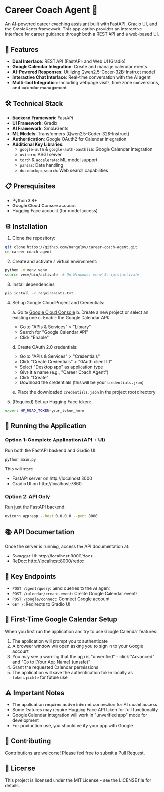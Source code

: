 # Career Coach Agent 🤖

An AI-powered career coaching assistant built with FastAPI, Gradio UI, and the SmolaGents framework. This application provides an interactive interface for career guidance through both a REST API and a web-based UI.

## 🚀 Features

- **Dual Interface**: REST API (FastAPI) and Web UI (Gradio)
- **Google Calendar Integration**: Create and manage calendar events
- **AI-Powered Responses**: Utilizing Qwen2.5-Coder-32B-Instruct model
- **Interactive Chat Interface**: Real-time conversation with the AI agent
- **Multi-tool Integration**: Including webpage visits, time zone conversions, and calendar management

## 🛠️ Technical Stack

- **Backend Framework**: FastAPI
- **UI Framework**: Gradio
- **AI Framework**: SmolaGents
- **ML Models**: Transformers (Qwen2.5-Coder-32B-Instruct)
- **Authentication**: Google OAuth2 for Calendar integration
- **Additional Key Libraries**:
  - `google-auth` & `google-auth-oauthlib`: Google Calendar integration
  - `uvicorn`: ASGI server
  - `torch` & `accelerate`: ML model support
  - `pandas`: Data handling
  - `duckduckgo_search`: Web search capabilities

## 📋 Prerequisites

- Python 3.8+
- Google Cloud Console account
- Hugging Face account (for model access)

## ⚙️ Installation

1. Clone the repository:
```bash
git clone https://github.com/nangelov/career-coach-agent.git
cd career-coach-agent
```

2. Create and activate a virtual environment:
```bash
python -m venv venv
source venv/bin/activate  # On Windows: venv\Scripts\activate
```

3. Install dependencies:
```bash
pip install -r requirements.txt
```

4. Set up Google Cloud Project and Credentials:
   
   a. Go to [Google Cloud Console](https://console.cloud.google.com/)
   b. Create a new project or select an existing one
   c. Enable the Google Calendar API:
      - Go to "APIs & Services" > "Library"
      - Search for "Google Calendar API"
      - Click "Enable"
   
   d. Create OAuth 2.0 credentials:
      - Go to "APIs & Services" > "Credentials"
      - Click "Create Credentials" > "OAuth client ID"
      - Select "Desktop app" as application type
      - Give it a name (e.g., "Career Coach Agent")
      - Click "Create"
      - Download the credentials (this will be your `credentials.json`)
   
   e. Place the downloaded `credentials.json` in the project root directory

5. (Required) Set up Hugging Face token:
```bash
export HF_READ_TOKEN=your_token_here
```

## 🚀 Running the Application

### Option 1: Complete Application (API + UI)
Run both the FastAPI backend and Gradio UI:
```bash
python main.py
```
This will start:
- FastAPI server on http://localhost:8000
- Gradio UI on http://localhost:7860

### Option 2: API Only
Run just the FastAPI backend:
```bash
uvicorn app:app --host 0.0.0.0 --port 8000
```

## 📚 API Documentation

Once the server is running, access the API documentation at:
- Swagger UI: http://localhost:8000/docs
- ReDoc: http://localhost:8000/redoc

## 🔑 Key Endpoints

- `POST /agent/query`: Send queries to the AI agent
- `POST /calendar/create-event`: Create Google Calendar events
- `POST /google/connect`: Connect Google account
- `GET /`: Redirects to Gradio UI

## 🔐 First-Time Google Calendar Setup

When you first run the application and try to use Google Calendar features:

1. The application will prompt you to authenticate
2. A browser window will open asking you to sign in to your Google account
3. You may see a warning that the app is "unverified" - click "Advanced" and "Go to [Your App Name] (unsafe)"
4. Grant the requested Calendar permissions
5. The application will save the authentication token locally as `token.pickle` for future use

## ⚠️ Important Notes

- The application requires active internet connection for AI model access
- Some features may require Hugging Face API token for full functionality
- Google Calendar integration will work in "unverified app" mode for development
- For production use, you should verify your app with Google

## 🤝 Contributing

Contributions are welcome! Please feel free to submit a Pull Request.

## 📄 License

This project is licensed under the MIT License - see the LICENSE file for details.
